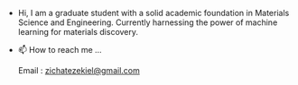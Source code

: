 - Hi, I am a graduate student with a solid academic foundation in Materials Science and Engineering. Currently harnessing the power of machine learning for materials discovery.

- 📫 How to reach me ...

  Email : zichatezekiel@gmail.com
  

<!---
zichat/zichat is a ✨ special ✨ repository because its `README.md` (this file) appears on your GitHub profile.
You can click the Preview link to take a look at your changes.
--->
